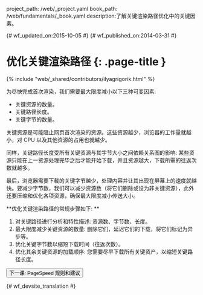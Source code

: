 project_path: /web/_project.yaml
book_path: /web/fundamentals/_book.yaml
description:了解关键渲染路径优化中的关键因素。

{# wf_updated_on:2015-10-05 #}
{# wf_published_on:2014-03-31 #}

# 优化关键渲染路径 {: .page-title }

{% include "web/_shared/contributors/ilyagrigorik.html" %}


  为尽快完成首次渲染，我们需要最大限度减小以下三种可变因素:


  <ul>
    <li>关键资源的数量。</li>
    <li>关键路径长度。</li>
    <li>关键字节的数量。</li>
  </ul>

关键资源是可能阻止网页首次渲染的资源。这些资源越少，浏览器的工作量就越小，对 CPU 以及其他资源的占用也就越少。

同样，关键路径长度受所有关键资源与其字节大小之间依赖关系图的影响: 某些资源只能在上一资源处理完毕之后才能开始下载，并且资源越大，下载所需的往返次数就越多。

最后，浏览器需要下载的关键字节越少，处理内容并让其出现在屏幕上的速度就越快。要减少字节数，我们可以减少资源数（将它们删除或设为非关键资源），此外还要压缩和优化各项资源，确保最大限度减小传送大小。

**优化关键渲染路径的常规步骤如下: **

1. 对关键路径进行分析和特性描述: 资源数、字节数、长度。
1. 最大限度减少关键资源的数量: 删除它们，延迟它们的下载，将它们标记为异步等。
1. 优化关键字节数以缩短下载时间（往返次数）。
1. 优化其余关键资源的加载顺序: 您需要尽早下载所有关键资产，以缩短关键路径长度。

<a href="page-speed-rules-and-recommendations" class="gc-analytics-event"
    data-category="CRP" data-label="Next / PageSpeed">
  <button>下一课: PageSpeed 规则和建议</button>
</a>


{# wf_devsite_translation #}
